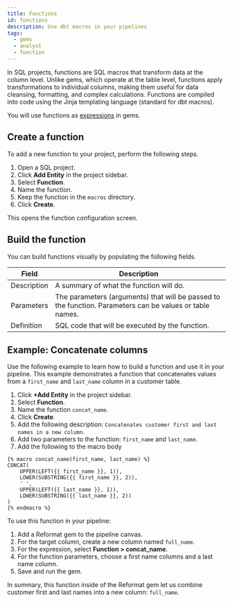 ```yaml
---
title: Functions
id: functions
description: Use dbt macros in your pipelines
tags:
  - gems
  - analyst
  - function
---
```


In SQL projects, functions are SQL macros that transform data at the column level. Unlike gems, which operate at the table level, functions apply transformations to individual columns, making them useful for data cleansing, formatting, and complex calculations. Functions are compiled into code using the Jinja templating language (standard for dbt macros).

You will use functions as [expressions](docs/analysts/development/gems/visual-expression-builder/visual-expression-builder.md) in gems.

## Create a function

To add a new function to your project, perform the following steps.

1. Open a SQL project.
1. Click **Add Entity** in the project sidebar.
1. Select **Function**.
1. Name the function.
1. Keep the function in the `macros` directory.
1. Click **Create**.

This opens the function configuration screen.

## Build the function

You can build functions visually by populating the following fields.

| Field       | Description                                                                                              |
| ----------- | -------------------------------------------------------------------------------------------------------- |
| Description | A summary of what the function will do.                                                                  |
| Parameters  | The parameters (arguments) that will be passed to the function. Parameters can be values or table names. |
| Definition  | SQL code that will be executed by the function.                                                          |

## Example: Concatenate columns

Use the following example to learn how to build a function and use it in your pipeline. This example demonstrates a function that concatenates values from a `first_name` and `last_name` column in a customer table.

1. Click **+Add Entity** in the project sidebar.
1. Select **Function**.
1. Name the function `concat_name`.
1. Click **Create**.
1. Add the following description: `Concatenates customer first and last names in a new column`.
1. Add two parameters to the function: `first_name` and `last_name`.
1. Add the following to the macro body

```jinja
{% macro concat_name(first_name, last_name) %}
CONCAT(
    UPPER(LEFT({{ first_name }}, 1)),
    LOWER(SUBSTRING({{ first_name }}, 2)),
    ' ',
    UPPER(LEFT({{ last_name }}, 1)),
    LOWER(SUBSTRING({{ last_name }}, 2))
)
{% endmacro %}
```

To use this function in your pipeline:

1. Add a Reformat gem to the pipeline canvas.
1. For the target column, create a new column named `full_name`.
1. For the expression, select **Function > concat_name**.
1. For the function parameters, choose a first name columns and a last name column.
1. Save and run the gem.

In summary, this function inside of the Reformat gem let us combine customer first and last names into a new column: `full_name`.
